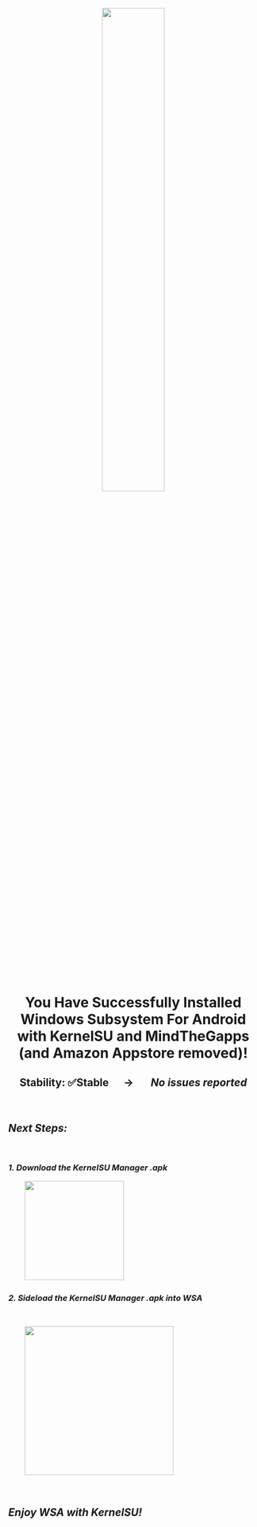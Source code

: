 <p align="center"><picture><img src="https://github.com/MustardChef/WSABuilds/assets/68516357/baed9995-189a-4e3e-bf9c-d075a009b433" width="50%" height="50%"/></p>

  
<h1><p align="center">You Have Successfully Installed Windows Subsystem For Android with KernelSU and MindTheGapps (and Amazon Appstore removed)!</p></h1>
<h2><p align="center">Stability: ✅Stable &nbsp; &nbsp; &nbsp;→ &nbsp; &nbsp; &nbsp; <i><b>No issues reported<i><b></p></h2>

<br>


## Next Steps:

<br>

### 1. Download the KernelSU Manager .apk

&nbsp; &nbsp; &nbsp; &nbsp; &nbsp; [<img src="https://user-images.githubusercontent.com/68516357/226141505-c93328f9-d6ae-4838-b080-85b073bfa1e0.png" style="width: 200px;"/>](https://github.com/tiann/KernelSU/releases/download/v0.6.7/KernelSU_v0.6.7_11210-release.apk)

### 2. Sideload the KernelSU Manager .apk into WSA
  
<br>

&nbsp; &nbsp; &nbsp; &nbsp; &nbsp; [<img src="https://img.shields.io/badge/-How%20to%20Sideload%20apps-474154?style=for-the-badge&logoColor=white&logo=github" style="width: 300px;"/>](https://github.com/MustardChef/WSABuilds/blob/master/Guides/Sideloading.md)

<br>

## Enjoy WSA with KernelSU!


